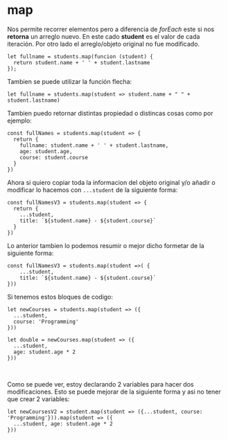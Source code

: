 # map

Nos permite recorrer elementos pero a diferencia de _forEach_ este si nos **retorna** un arreglo nuevo. En este cado **student** es el valor de cada iteración.
Por otro lado el arreglo/objeto original no fue modificado.
~~~
let fullname = students.map(funcion (student) {
  return student.name + ' ' + student.lastname
});
~~~
Tambien se puede utilizar la función flecha:
~~~
let fullname = students.map(student => student.name + " " + student.lastname)
~~~
Tambien puedo retornar distintas propiedad o distincas cosas como por ejemplo:
~~~
const fullNames = students.map(student => {
  return {
    fullname: student.name + ' ' + student.lastname,
    age: student.age,
    course: student.course
  }
})
~~~
Ahora si quiero copiar toda la informacion del objeto original y/o añadir o modificar lo hacemos con `...student` de la siguiente forma:
~~~
const fullNamesV3 = students.map(student => {
  return {
    ...student,
    title: `${student.name} - ${student.course}`
  }
})
~~~
Lo anterior tambien lo podemos resumir o mejor dicho formetar de la siguiente forma:
~~~
const fullNamesV3 = students.map(student =>( {
    ...student,
    title: `${student.name} - ${student.course}`
}))
~~~
Si tenemos estos bloques de codigo:
~~~
let newCourses = students.map(student => ({
  ...student,
  course: 'Programming'
}))

let double = newCourses.map(student => ({
  ...student,
  age: student.age * 2
}))
~~~
<br>

Como se puede ver, estoy declarando 2 variables para hacer dos modificaciones. Esto se puede mejorar de la siguiente forma y asi no tener que crear 2 variables:
~~~
let newCoursesV2 = student.map(student => ({...student, course: 'Programming'})).map(student => ({
  ...student, age: student.age * 2
}))
~~~
